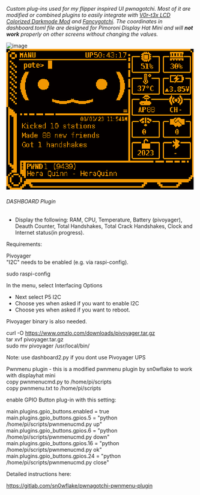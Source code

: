 *Custom plug-ins used for my flipper inspired UI pwnagotchi. Most of it are modified or combined plugins to easily integrate with [V0r-t3x LCD Colorized Darkmode Mod](https://github.com/V0r-T3x/pwnagotchi_LCD_colorized_darkmode) and [Fancygotchi](https://github.com/V0r-T3x/fancygotchi). The coordinates in dashboard.toml file are designed for Pimoroni Display Hat Mini and will **not work** properly on other screens without changing the values.*

![image](https://user-images.githubusercontent.com/123346661/222113846-b158d751-6bed-41ab-b79f-03fad511d718.png) ![image](https://raw.githubusercontent.com/do-ki/custom-plugins/main/img/dashboard_d.png)


###### DASHBOARD Plugin  
- Display the following: RAM, CPU, Temperature, Battery (pivoyager), Deauth Counter, Total Handshakes, Total Crack Handshakes, Clock and Internet status(in progress).

Requirements:

Pivoyager  
"I2C" needs to be enabled (e.g. via raspi-config).  

sudo raspi-config

In the menu, select Interfacing Options
- Next select P5 I2C
- Choose yes when asked if you want to enable I2C
- Choose yes when asked if you want to reboot.  

Pivoyager binary is also needed.  

curl -O https://www.omzlo.com/downloads/pivoyager.tar.gz  
tar xvf pivoyager.tar.gz  
sudo mv pivoyager /usr/local/bin/  

Note: use dashboard2.py if you dont use Pivoyager UPS

Pwnmenu plugin - this is a modified pwnmenu plugin by sn0wflake to work with displayhat mini   
copy pwnmenucmd.py to /home/pi/scripts  
copy pwnmenu.txt to /home/pi/scripts  

enable GPIO Button plug-in with this setting:  

main.plugins.gpio_buttons.enabled = true  
main.plugins.gpio_buttons.gpios.5 = "python /home/pi/scripts/pwnmenucmd.py up"  
main.plugins.gpio_buttons.gpios.6 = "python /home/pi/scripts/pwnmenucmd.py down"  
main.plugins.gpio_buttons.gpios.16 = "python /home/pi/scripts/pwnmenucmd.py ok"  
main.plugins.gpio_buttons.gpios.24 = "python /home/pi/scripts/pwnmenucmd.py close"  
  
Detailed instructions here:  

https://gitlab.com/sn0wflake/pwnagotchi-pwnmenu-plugin  
